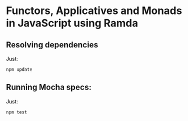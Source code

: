 # Functors, Applicatives and Monads in JavaScript using Ramda

[Ramda]: http://ramdajs.com
[Mocha]: http://mochajs.org
[Chai]:  http://www.chaijs.com

## Resolving dependencies

Just:

    npm update

## Running Mocha specs:

Just:

    npm test

